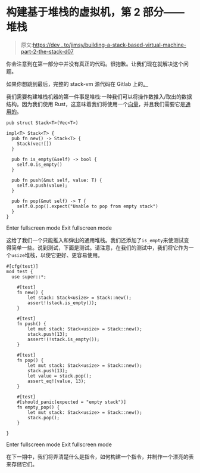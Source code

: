 # 构建基于堆栈的虚拟机，第 2 部分——堆栈

> 原文:[https://dev . to/jimsy/building-a-stack-based-virtual-machine-part-2-the-stack-d07](https://dev.to/jimsy/building-a-stack-based-virtual-machine-part-2---the-stack-d07)

你会注意到在第一部分中并没有真正的代码。很抱歉。让我们现在就解决这个问题。

如果你想跳到最后，完整的 stack-vm 源代码在 Gitlab 上的[。](https://gitlab.com/huia-lang/stack-vm)

我们需要构建堆栈机器的第一件事是堆栈:一种我们可以将操作数推入/取出的数据结构。因为我们使用 Rust，这意味着我们将使用一个[向量](https://doc.rust-lang.org/book/second-edition/ch08-01-vectors.html)，并且我们需要它是[通用的](https://doc.rust-lang.org/book/second-edition/ch10-01-syntax.html)。

```
pub struct Stack<T>(Vec<T>)

impl<T> Stack<T> {
  pub fn new() -> Stack<T> {
    Stack(vec![])
  }

  pub fn is_empty(&self) -> bool {
    self.0.is_empty()
  }

  pub fn push(&mut self, value: T) {
    self.0.push(value);
  }

  pub fn pop(&mut self) -> T {
    self.0.pop().expect("Unable to pop from empty stack")
  }
} 
```

Enter fullscreen mode Exit fullscreen mode

这给了我们一个只能推入和弹出的通用堆栈。我们还添加了`is_empty`来使测试变得简单一些。说到测试，下面是测试。请注意，在我们的测试中，我们将它作为一个`usize`堆栈，以使它更好、更容易使用。

```
#[cfg(test)]
mod test {
  use super::*;

    #[test]
    fn new() {
        let stack: Stack<usize> = Stack::new();
        assert!(stack.is_empty());
    }

    #[test]
    fn push() {
        let mut stack: Stack<usize> = Stack::new();
        stack.push(13);
        assert!(!stack.is_empty());
    }

    #[test]
    fn pop() {
        let mut stack: Stack<usize> = Stack::new();
        stack.push(13);
        let value = stack.pop();
        assert_eq!(value, 13);
    }

    #[test]
    #[should_panic(expected = "empty stack")]
    fn empty_pop() {
        let mut stack: Stack<usize> = Stack::new();
        stack.pop();
    }

} 
```

Enter fullscreen mode Exit fullscreen mode

在下一期中，我们将弄清楚什么是指令，如何构建一个指令，并制作一个漂亮的表来存储它们。